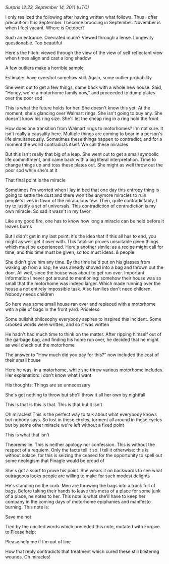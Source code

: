 *Surpris 12:23, September 14, 2011 (UTC)*

I only realized the following after having written what follows. Thus I offer precaution: It is September. I become brooding in September. November is when I feel vacant. Where is October?

Such an entrance. Overrated much? Viewed through a lense. Longevity questionable. Too beautiful

Here's the hitch: viewed through the view of the view of self reflectant view when times align and cast a long shadow

A few outliers make a horrible sample

Estimates have overshot somehow still. Again, some outlier probability

She went out to get a few things, came back with a whole new house. Said, "Honey, we're a motorhome family now," and proceeded to dump plates over the poor sod

This is what the future holds for her. She doesn't know this yet. At the moment, she's glancing over Walmart rings. She isn't going to buy any. She doesn't know his ring size. She'll let the cheap ring in a ring hold the front

How does one transition from Walmart rings to motorhomes? I'm not sure. It isn't really a causality here. Multiple things are coming to bear in a person's life simultaneously. Sometimes these things happen to contradict, and for a moment the world contradicts itself. We call these miracles

But this isn't really that big of a leap. She went out to get a small symbolic life committment, and came back with a big literal interpretation. Time to change things up and toss these plates out. She might as well throw out the poor sod while she's at it

That final point is the miracle

Sometimes I'm worried when I lay in bed that one day this entropy thing is going to settle the dust and there won't be anymore miracles to ruin people's lives in favor of the miraculous few. Then, quite contradictably, I try to justify a set of universals. This contradiction of contradiction is my own miracle. So sad it wasn't in my favor

Like any good fire, one has to know how long a miracle can be held before it leaves burns

But I didn't get in my last point: it's the idea that if this all has to end, you might as well get it over with. This fatalism proves unsuitable given things which must be experienced. Here's another simile: as a recipe might call for time, and this time must be given, so too must ideas. & people

She didn't give him any time. By the time he'd put on his glasses from waking up from a nap, he was already shoved into a bag and thrown out the door. All well, since the house was about to get run over. Important information I never got around to mentioning: somehow their house was so small that the motorhome was indeed larger. Which made running over the house a not entirely impossible task. Also families don't need children. Nobody needs children

So here was some small house ran over and replaced with a motorhome with a pile of bags in the front yard. Priceless

Some bullshit philosophy everybody aspires to inspired this incident. Some crooked words were written, and so it was written

He hadn't had much time to think on the matter. After ripping himself out of the garbage bag, and finding his home run over, he decided that he might as well check out the motorhome

The answer to "How much did you pay for this?" now included the cost of their small house

Here he was, in a motorhome, while she threw various motorhome includes. Her explanation: I don't know what I want

His thoughts: Things are so unnecessary

She's got nothing to throw but she'll throw it all her own by nightfall

This is that is this is that. This is that but it isn't

Oh miracles! This is the perfect way to talk about what everybody knows but nobody says. So lost in these circles, torment all around in these cycles but by some other miracle we're left without a fixed point

This is what that isn't

Theorems lie. This is neither apology nor confession. This is without the respect of a requiem. Only the facts tell it so. I tell it otherwise: this is without solace, for this is seizing the ceased for the opportunity to spell out some neologism that Finagle would be proud of

She's got a scarf to prove his point. She wears it on backwards to see what outrageous looks people are willing to make for such modest delights

He's standing on the curb. Men are throwing the bags into a truck full of bags. Before taking their hands to leave this mess of a place for some junk of a place, he notes to her. This note is what she'll have to keep her company in the coming days of motorhome epiphanies and manifesto burning. This note is:

Save me not

Tied by the uncited words which preceded this note, mutated with Forgive to Please help:

Please help me if I'm out of line

How that reply contradicts that treatment which cured these still blistering wounds. Oh miracles!

